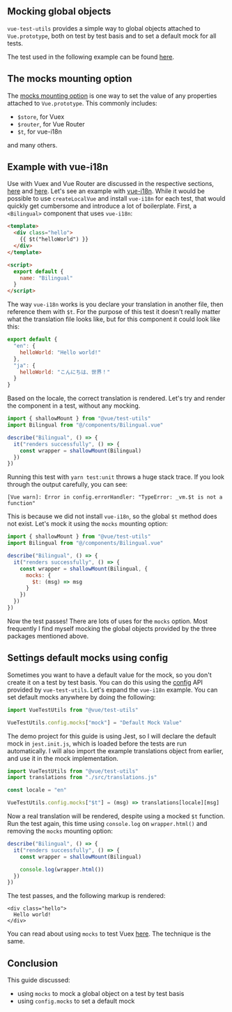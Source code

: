 ## Mocking global objects

`vue-test-utils` provides a simple way to global objects attached to `Vue.prototype`, both on test by test basis and to set a default mock for all tests.

The test used in the following example can be found [here](https://github.com/lmiller1990/vue-testing-handbook/blob/master/demo-app/tests/unit/Bilingual.spec.js).

## The mocks mounting option

The [mocks mounting option](https://vue-test-utils.vuejs.org/api/options.html#mocks) is one way to set the value of any properties attached to `Vue.prototype`. This commonly includes:

- `$store`, for Vuex
- `$router`, for Vue Router
- `$t`, for vue-i18n

and many others.

## Example with vue-i18n

Use with Vuex and Vue Router are discussed in the respective sections, [here](https://lmiller1990.github.io/vue-testing-handbook/vuex-in-components.html) and [here](https://lmiller1990.github.io/vue-testing-handbook/vue-router.html). Let's see an example with [vue-i18n](https://github.com/kazupon/vue-i18n). While it would be possible to use `createLocalVue` and install `vue-i18n` for each test, that would quickly get cumbersome and introduce a lot of boilerplate. First, a `<Bilingual>` component that uses `vue-i18n`:

```html
<template>
  <div class="hello">
    {{ $t("helloWorld") }}
  </div>
</template>

<script>
  export default {
    name: "Bilingual"
  }
</script>
```

The way `vue-i18n` works is you declare your translation in another file, then reference them with `$t`. For the purpose of this test it doesn't really matter what the translation file looks like, but for this component it could look like this:

```js
export default {
  "en": {
    helloWorld: "Hello world!"
  },
  "ja": {
    helloWorld: "こんにちは、世界！"
  }
}
```

Based on the locale, the correct translation is rendered. Let's try and render the component in a test, without any mocking.

```js
import { shallowMount } from "@vue/test-utils"
import Bilingual from "@/components/Bilingual.vue"

describe("Bilingual", () => {
  it("renders successfully", () => {
    const wrapper = shallowMount(Bilingual)
  })
})
```

Running this test with `yarn test:unit` throws a huge stack trace. If you look through the output carefully, you can see:

```
[Vue warn]: Error in config.errorHandler: "TypeError: _vm.$t is not a function"
```

This is because we did not install `vue-i18n`, so the global `$t` method does not exist. Let's mock it using the `mocks` mounting option:

```js
import { shallowMount } from "@vue/test-utils"
import Bilingual from "@/components/Bilingual.vue"

describe("Bilingual", () => {
  it("renders successfully", () => {
    const wrapper = shallowMount(Bilingual, {
      mocks: {
        $t: (msg) => msg
      }
    })
  })
})
```

Now the test passes! There are lots of uses for the `mocks` option. Most frequently I find myself mocking the global objects provided by the three packages mentioned above.

## Settings default mocks using config

Sometimes you want to have a default value for the mock, so you don't create it on a test by test basis. You can do this using the [config](https://vue-test-utils.vuejs.org/api/#vue-test-utils-config-options) API provided by `vue-test-utils`. Let's expand the `vue-i18n` example. You can set default mocks anywhere by doing the following:

```js
import VueTestUtils from "@vue/test-utils"

VueTestUtils.config.mocks["mock"] = "Default Mock Value"
```

The demo project for this guide is using Jest, so I will declare the default mock in `jest.init.js`, which is loaded before the tests are run automatically. I will also import the example translations object from earlier, and use it in the mock implementation.

```js
import VueTestUtils from "@vue/test-utils"
import translations from "./src/translations.js"

const locale = "en"

VueTestUtils.config.mocks["$t"] = (msg) => translations[locale][msg]
```

Now a real translation will be rendered, despite using a mocked `$t` function. Run the test again, this time using `console.log` on `wrapper.html()` and removing the `mocks` mounting option:

```js
describe("Bilingual", () => {
  it("renders successfully", () => {
    const wrapper = shallowMount(Bilingual)

    console.log(wrapper.html())
  })
})
```

The test passes, and the following markup is rendered:

```
<div class="hello">
  Hello world!
</div>
```

You can read about using `mocks` to test Vuex [here](https://lmiller1990.github.io/vue-testing-handbook/vuex-in-components.html#using-a-mock-store). The technique is the same.

## Conclusion

This guide discussed:

- using `mocks` to mock a global object on a test by test basis
- using `config.mocks` to set a default mock 

